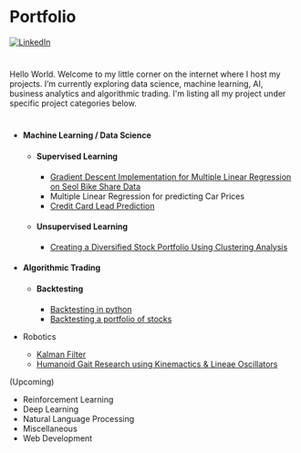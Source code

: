 # Portfolio 
[![LinkedIn][linkedin-shield]][linkedin-url]
# 
Hello World. Welcome to my little corner on the internet where I host my projects. I’m currently exploring data science, machine learning, AI, business analytics and algorithmic trading. I'm listing all my project under specific project categories below.
#
- #### Machine Learning / Data Science
  - #### Supervised Learning
    - [Gradient Descent Implementation for Multiple Linear Regression on Seol Bike Share Data][MLR on Seol Bike Share Data] 
    - Multiple Linear Regression for predicting Car Prices
    - [Credit Card Lead Prediction][Credit Card Lead Prediction]
  - #### Unsupervised Learning
    - [Creating a Diversified Stock Portfolio Using Clustering Analysis][Stock portfolio Clusterign Analysis]

- #### Algorithmic Trading
  - #### Backtesting
    - [Backtesting in python][Backtesting in python]
    - [Backtesting a portfolio of stocks][Backtesting portfolio of stocks]
    

- Robotics
  - [Kalman Filter][Kalman-Filter]
  - [Humanoid Gait Research using Kinemactics & Lineae Oscillators][Humanoid-Gait-Design]

(Upcoming)
- Reinforcement Learning
- Deep Learning
- Natural Language Processing
- Miscellaneous
- Web Development  


[linkedin-shield]: https://img.shields.io/badge/-LinkedIn-black.svg?style=for-the-badge&logo=linkedin&colorB=555
[linkedin-url]: https://www.linkedin.com/in/karthikramx/
[MLR on Seol Bike Share Data]: https://github.com/karthikramx/Multiple-Linear-Regression-using-Gradient-Descent-on-Seoul-Bike-Share-Demand-Data-Set
[Credit Card Lead Prediction]: https://github.com/karthikramx/Credit-Card-Lead-Prediction
[Stock portfolio Clusterign Analysis]: https://github.com/karthikramx/Diversified-Stock-Portfolio-Using-Clustering-Analysis
[Humanoid-Gait-Design]: Path-Planning-Algorithms
[Kalman-Filter]: https://github.com/karthikramx/Kalman-Filter-Example
[Backtesting portfolio of stocks]: https://github.com/karthikramx/Algorithmic-Trading-Backtesting-Portfolio-of-Stocks-Python
[Backtesting in python]: https://github.com/karthikramx/Algorithmic-Trading-Backtesting-in-python
